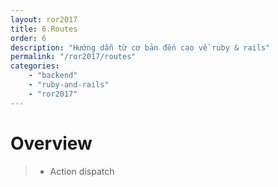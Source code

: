 ```yaml
---
layout: ror2017
title: 6.Routes
order: 6
description: "Hướng dẫn từ cơ bản đến cao về ruby & rails" 
permalink: "/ror2017/routes"
categories: 
    - "backend"
    - "ruby-and-rails"
    - "ror2017"
---
```


# Overview

> - Action dispatch
>
>
>